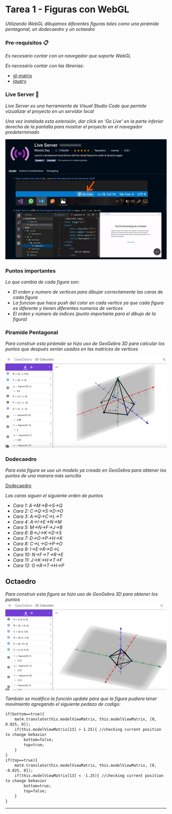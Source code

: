 # Tarea 1 - Figuras con WebGL
_Utilizando WebGL dibujamos diferentes figuras tales como una pirámide pentagonal, un dodecaedro y un octaedro_

### Pre-requisitos 📋

_Es necesario contar con un navegador que soporte WebGL_

_Es necesario contar con las librerias:_
* [gl-matrix](https://github.com/toji/gl-matrix)
* [jquery](https://github.com/jquery/jquery)

### Live Server 🔧

_Live Server es una herramienta de Visual Studio Code que permite vizualizar el proyecto en un servidor local_

_Una vez instalada esta extensión, dar click en 'Go Live' en la parte inferior derecha de la pantalla para mostrar el proyecto en el navegador predeterminado_

<img src="Live Server.png" alt="LiveServerExample"/>

### Puntos importantes

_Lo que cambia de cada figura son:_

* _El orden y numero de vertices para dibujar correctamente las caras de cada figura_
* _La funcion que hace push del color en cada vertice ya que cada figura es diferente y tienen diferentes numeros de vertices_
* _El orden y número de indices (punto importante para el dibujo de la figura)_

### Piramide  Pentagonal

_Para construir esta pirámide se hizo uso de GeoGebra 3D para calcular los puntos que después serían usados en las matrices de vertices_

<img src="Piramide.png" alt="Piramide"/>

### Dodecaedro

_Para esta figura se uso un modelo ya creado en GeoGebra para obtener los puntos de una manera más sencilla_

[Dodecaedro](https://www.geogebra.org/m/wMCYtgcY)

_Las caras siguen el siguiente orden de puntos_

* _Cara 1: A->M->B->S->Q_
* _Cara 2: C->Q->S->D->O_
* _Cara 3: A->Q->C->L->T_
* _Cara 4: A->I->E->N->M_
* _Cara 5: M->N->F->J->B_
* _Cara 6: B->J->K->D->S_
* _Cara 7: D->O->P->H->K_
* _Cara 8: C->L->G->P->O_
* _Cara 9: I->E->R->G->L_
* _Cara 10: N->F->T->R->E_
* _Cara 11: J->K->H->T->F_
* _Cara 12: G->R->T->H->P_

## Octaedro

_Para construir esta figura se hizo uso de GeoGebra 3D para obtener los puntos_
<img src="Octaedro.png" alt="Piramide"/>

_También se modifico la función update para que la figura pudiera tener movimiento agregando el siguiente pedazo de codigo:_
```
if(bottom==true){
    mat4.translate(this.modelViewMatrix, this.modelViewMatrix, [0, 0.025, 0]);
    if(this.modelViewMatrix[13] > 1.25){ //checking current position to change behavior
        bottom=false;
        top=true;
    }
}
if(top==true){
    mat4.translate(this.modelViewMatrix, this.modelViewMatrix, [0, -0.025, 0]);
    if(this.modelViewMatrix[13] < -1.25){ //checking current position to change behavior
        bottom=true;
        top=false;
    }
}
```



---